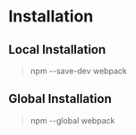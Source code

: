 # Installation
## Local Installation
> npm --save-dev webpack

## Global Installation
> npm --global webpack